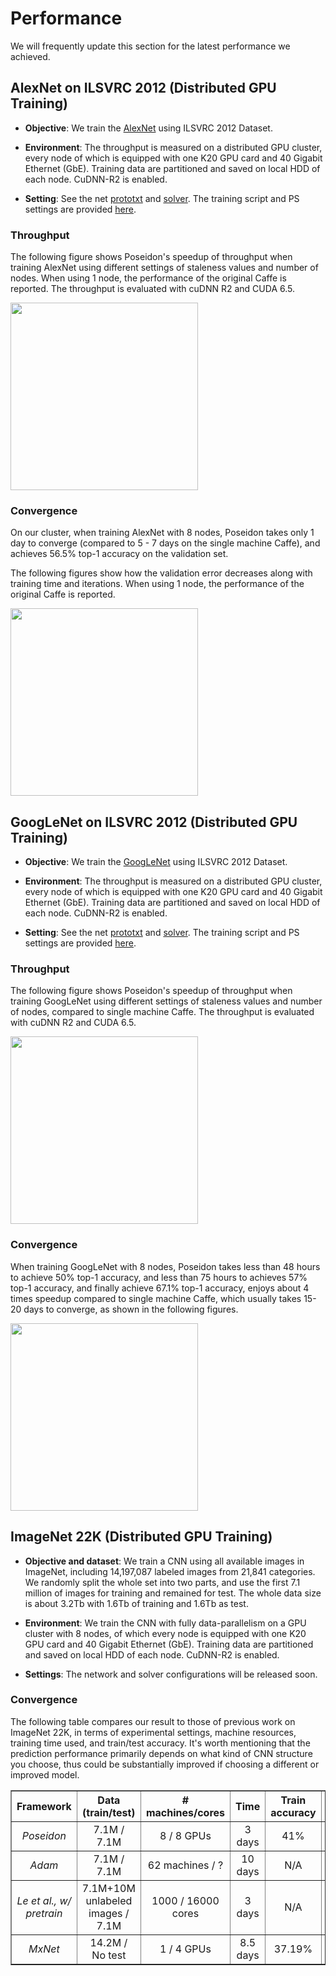 # Performance
We will frequently update this section for the latest performance we achieved.

## AlexNet on ILSVRC 2012 (Distributed GPU Training)

* **Objective**: We train the [AlexNet](http://papers.nips.cc/paper/4824-imagenet-classification-with-deep-convolutional-neural-networks) using ILSVRC 2012 Dataset.

* **Environment**: The throughput is measured on a distributed GPU cluster, every node of which is equipped with one K20 GPU card and 40 Gigabit Ethernet (GbE). Training data are partitioned and saved on local HDD of each node. CuDNN-R2 is enabled. 

* **Setting**: See the net [prototxt](https://github.com/petuum/poseidon/blob/master/models/bvlc_alexnet/train_val.prototxt) and [solver](https://github.com/petuum/poseidon/blob/master/models/bvlc_alexnet/solver.prototxt). The training script and PS settings are provided [here](https://github.com/petuum/poseidon/blob/master/examples/imagenet/train_imagenet.sh). 

### Throughput
The following figure shows Poseidon's speedup of throughput when training AlexNet using different settings of staleness values and number of nodes. When using 1 node, the performance of the original Caffe is reported. The throughput is evaluated with cuDNN R2 and CUDA 6.5.

<img src="https://farm1.staticflickr.com/655/23652620546_735317807d_b.jpg" height="300"> 

### Convergence

On our cluster, when training AlexNet with 8 nodes, Poseidon takes only 1 day to converge (compared to 5 - 7 days on the single machine Caffe), and achieves 56.5% top-1 accuracy on the validation set. 

The following figures show how the validation error decreases along with training time and iterations. When using 1 node, the performance of the original Caffe is reported.

<img src="https://farm6.staticflickr.com/5783/23566639776_d0b1fa2cfe_b.jpg" height="300"> 

## GoogLeNet on ILSVRC 2012 (Distributed GPU Training)

* **Objective**: We train the [GoogLeNet](http://arxiv.org/pdf/1409.4842.pdf) using ILSVRC 2012 Dataset.

* **Environment**: The throughput is measured on a distributed GPU cluster, every node of which is equipped with one K20 GPU card and 40 Gigabit Ethernet (GbE). Training data are partitioned and saved on local HDD of each node. CuDNN-R2 is enabled. 

* **Setting**: See the net [prototxt](https://github.com/petuum/poseidon/blob/master/models/bvlc_googlenet/train_test.prototxt) and [solver](https://github.com/petuum/poseidon/blob/master/models/bvlc_googlenet/quick_solver.prototxt). The training script and PS settings are provided [here](https://github.com/petuum/poseidon/blob/master/examples/googlenet/train_googlenet.sh). 

### Throughput
The following figure shows Poseidon's speedup of throughput when training GoogLeNet using different settings of staleness values and number of nodes, compared to single machine Caffe. The throughput is evaluated with cuDNN R2 and CUDA 6.5.

<img src="https://farm1.staticflickr.com/568/23652620196_1bd337102f_b.jpg" height="300">

### Convergence

When training GoogLeNet with 8 nodes, Poseidon takes less than 48 hours to achieve 50% top-1 accuracy, and less than 75 hours to achieves 57% top-1 accuracy, and finally achieve 67.1% top-1 accuracy, enjoys about 4 times speedup compared to single machine Caffe, which usually takes 15- 20 days to converge, as shown in the following figures. 

<img src="https://farm6.staticflickr.com/5632/23224763069_3f5ca5c4e1_b.jpg" height="300">

## ImageNet 22K (Distributed GPU Training)

* **Objective and dataset**: We train a CNN using all available images in ImageNet, including 14,197,087 labeled images from 21,841 categories. We randomly split the whole set into two parts, and use the first 7.1 million of images for training and remained for test. The whole data size is about 3.2Tb with 1.6Tb of training and 1.6Tb as test.

* **Environment**: We train the CNN with fully data-parallelism on a GPU cluster with 8 nodes, of which every node is equipped with one K20 GPU card and 40 Gigabit Ethernet (GbE). Training data are partitioned and saved on local HDD of each node. CuDNN-R2 is enabled. 

* **Settings**: The network and solver configurations will be released soon. 

### Convergence

The following table compares our result to those of previous work on ImageNet 22K, in terms of experimental settings, machine resources, training time used, and train/test accuracy. It's worth mentioning that the prediction performance primarily depends on what kind of CNN structure you choose, thus could be substantially improved if choosing a different or improved model. 
 
<table border="1"><thead>
<tr>
<th align="center">Framework</th>
<th align="center">Data (train/test)</th>
<th align="center"># machines/cores</th>
<th align="center">Time</th>
<th align="center">Train accuracy</th>
<th align="center">Test accuracy</th>
</tr>
</thead><tbody>
<tr>
<td align="center"><em>Poseidon</em></td>
<td align="center">7.1M / 7.1M</td>
<td align="center">8 / 8 GPUs</td>
<td align="center">3 days</td>
<td align="center">41%</td>
<td align="center">23.7%</td>
</tr>
<tr>
<td align="center"><em>Adam</em></td>
<td align="center">7.1M / 7.1M</td>
<td align="center">62 machines / ?</td>
<td align="center">10 days</td>
<td align="center">N/A</td>
<td align="center">29.8%</td>
</tr>
<tr>
<td align="center"><em>Le et al., w/ pretrain</em></td>
<td align="center">7.1M+10M unlabeled images / 7.1M</td>
<td align="center">1000 / 16000 cores</td>
<td align="center">3 days</td>
<td align="center">N/A</td>
<td align="center">15.8%</td>
</tr>
<tr>
<td align="center"><em>MxNet</em></td>
<td align="center">14.2M / No test</td>
<td align="center">1 / 4 GPUs</td>
<td align="center">8.5 days</td>
<td align="center">37.19%</td>
<td align="center">N/A</td>
</tr>
</tbody></table>
 
<!--| Framework | Data (train/test) | # machines/cores | Time | Train accuracy | Test accuracy |
| :---:|:---:| :---:|:---:|:---:| :---:|
| _Poseidon_ | 7.1M / 7.1M | 8 / 8 GPUs | 3 days  | 41% | 23.7% |
| _Adam_ | 7.1M / 7.1M | 62 machines / ? | 10 days | N/A | 29.8% |
| _Le et al., w/ pretrain_ | 7.1M+10M unlabeled images / 7.1M | 1000 / 16000 cores | 3 days | N/A | 15.8% |
| _MxNet_ | 14.2M / No test | 1 / 4 GPUs | 8.5 days | 37.19% | N/A |-->

<!---
Note that at this point complete fair comparison between different framework is not possible because the experiment protocol of ImageNet 22K is not standardized, all the source codes are not fully available yet, and large variations exist in system configurations, models, and implementation details.
However, it is clear that Poseidon achieves a competitive test accuracy 23.7% with the state-of-the-arts with shorter training time and less machine resources.
Compared to Microsoft Adam, we only use 30% training time and 13% machines to achieve 23.7% accuracy with a same sized model.
# Tips and Tricks
1. As CNNs are highly non-convex. In most cases, we suggest to set the staleness value to 0.

2. If your bandwidth is limited, please turn on svb to enjoy the communication optimization!
-->
